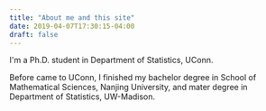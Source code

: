 ```yaml
---
title: "About me and this site"
date: 2019-04-07T17:30:15-04:00
draft: false
---
```


I'm a Ph.D. student in Department of Statistics, UConn.

Before came to UConn, I finished my bachelor degree in School of Mathematical Sciences, Nanjing University, and mater degree in Department of Statistics, UW-Madison.